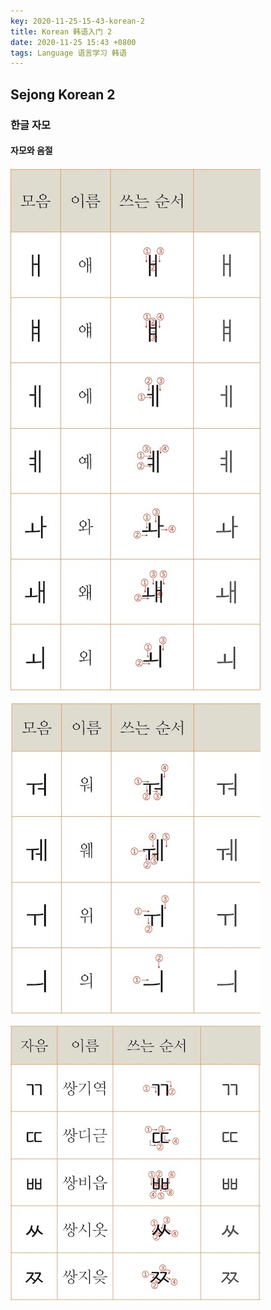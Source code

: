 ```yaml
---
key: 2020-11-25-15-43-korean-2
title: Korean 韩语入门 2
date: 2020-11-25 15:43 +0800
tags: Language 语言学习 韩语
---
```


## Sejong Korean 2

### 한글 자모

#### 자모와 음절

![Korean 2.1](/assets/images/ko05.jpg)

![Korean 2.2](/assets/images/ko06.jpg)

![Korean 2.3](/assets/images/ko07.jpg)

<!--more-->
